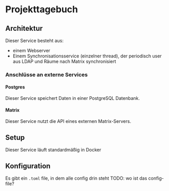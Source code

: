 # Projekttagebuch

## Architektur
Dieser Service besteht aus:
- einem Webserver
- Einem Synchronisationsservice (einzelner thread), der periodisch user aus LDAP und Räume nach Matrix synchronisiert

### Anschlüsse an externe Services
#### Postgres
Dieser Service speichert Daten in einer PostgreSQL Datenbank.
#### Matrix
Dieser Service nutzt die API eines externen Matrix-Servers.

## Setup
Dieser Service läuft standardmäßig in Docker

## Konfiguration
Es gibt ein `.toml` file, in dem alle config drin steht
TODO: wo ist das config-file?

